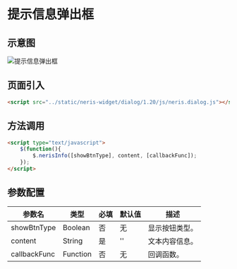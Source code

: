 # 提示信息弹出框

## 示意图
![提示信息弹出框](../../assets/imgs/dialog/info-dialog.png)

## 页面引入
```html
<script src="../static/neris-widget/dialog/1.20/js/neris.dialog.js"></script>
```

## 方法调用
```html
<script type="text/javascript">
	$(function(){
		$.nerisInfo([showBtnType], content, [callbackFunc]);
	});
</script>
```

## 参数配置
| 参数名  | 类型  | 必填  | 默认值 | 描述 |
| -------- | --------| ---|-----|----|
| showBtnType| Boolean |  否   | 无 | 显示按钮类型。|
| content | String | 是 | '' | 文本内容信息。|
| callbackFunc| Function | 否 | 无 | 回调函数。 |

